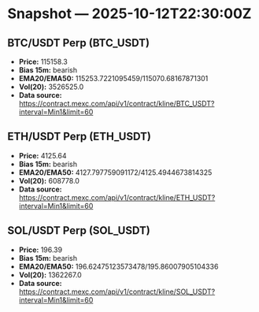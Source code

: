 # Snapshot — 2025-10-12T22:30:00Z

## BTC/USDT Perp (BTC_USDT)
- **Price:** 115158.3
- **Bias 15m:** bearish
- **EMA20/EMA50:** 115253.7221095459/115070.68167871301
- **Vol(20):** 3526525.0
- **Data source:** https://contract.mexc.com/api/v1/contract/kline/BTC_USDT?interval=Min1&limit=60

## ETH/USDT Perp (ETH_USDT)
- **Price:** 4125.64
- **Bias 15m:** bearish
- **EMA20/EMA50:** 4127.797759091172/4125.4944673814325
- **Vol(20):** 608778.0
- **Data source:** https://contract.mexc.com/api/v1/contract/kline/ETH_USDT?interval=Min1&limit=60

## SOL/USDT Perp (SOL_USDT)
- **Price:** 196.39
- **Bias 15m:** bearish
- **EMA20/EMA50:** 196.62475123573478/195.86007905104336
- **Vol(20):** 1362267.0
- **Data source:** https://contract.mexc.com/api/v1/contract/kline/SOL_USDT?interval=Min1&limit=60
